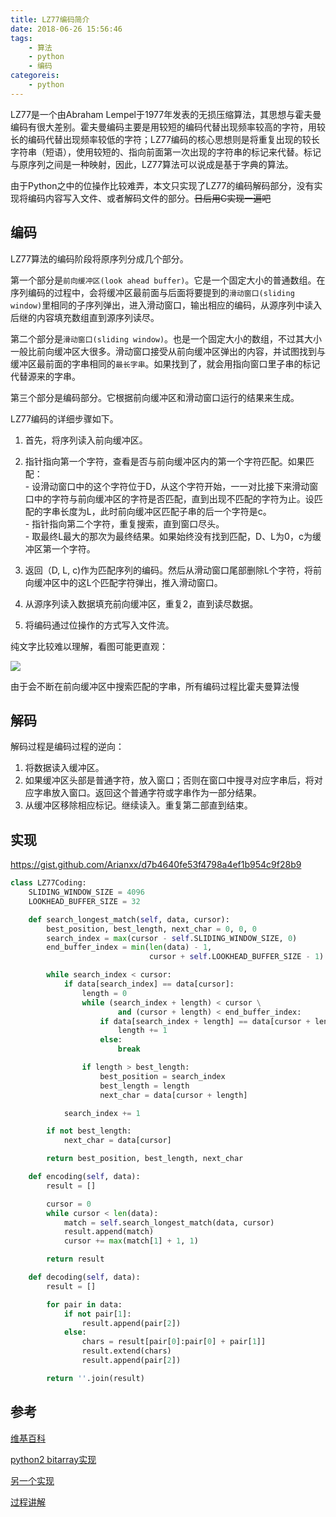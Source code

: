 ```yaml
---
title: LZ77编码简介
date: 2018-06-26 15:56:46
tags: 
    - 算法
    - python
    - 编码
categoreis: 
    - python
---
```

LZ77是一个由Abraham Lempel于1977年发表的无损压缩算法，其思想与霍夫曼编码有很大差别。霍夫曼编码主要是用较短的编码代替出现频率较高的字符，用较长的编码代替出现频率较低的字符；LZ77编码的核心思想则是将重复出现的较长字符串（短语），使用较短的、指向前面第一次出现的字符串的标记来代替。标记与原序列之间是一种映射，因此，LZ77算法可以说成是基于字典的算法。
<!--MORE-->

由于Python之中的位操作比较难弄，本文只实现了LZ77的编码解码部分，没有实现将编码内容写入文件、或者解码文件的部分。~~日后用C实现一遍吧~~

## 编码
LZ77算法的编码阶段将原序列分成几个部分。

第一个部分是`前向缓冲区(look ahead buffer)`。它是一个固定大小的普通数组。在序列编码的过程中，会将缓冲区最前面与后面将要提到的`滑动窗口(sliding window)`里相同的子序列弹出，进入滑动窗口，输出相应的编码，从源序列中读入后继的内容填充数组直到源序列读尽。

第二个部分是`滑动窗口(sliding window)`。也是一个固定大小的数组，不过其大小一般比前向缓冲区大很多。滑动窗口接受从前向缓冲区弹出的内容，并试图找到与缓冲区最前面的字串相同的`最长字串`。如果找到了，就会用指向窗口里子串的标记代替源来的字串。

第三个部分是编码部分。它根据前向缓冲区和滑动窗口运行的结果来生成。

LZ77编码的详细步骤如下。

1. 首先，将序列读入前向缓冲区。
2. 指针指向第一个字符，查看是否与前向缓冲区内的第一个字符匹配。如果匹配：
   <br />- 设滑动窗口中的这个字符位于D，从这个字符开始，一一对比接下来滑动窗口中的字符与前向缓冲区的字符是否匹配，直到出现不匹配的字符为止。设匹配的字串长度为L，此时前向缓冲区匹配子串的后一个字符是c。
   <br />- 指针指向第二个字符，重复搜索，直到窗口尽头。
   <br />- 取最终L最大的那次为最终结果。如果始终没有找到匹配，D、L为0，c为缓冲区第一个字符。
   
3. 返回（D, L, c)作为匹配序列的编码。然后从滑动窗口尾部删除L个字符，将前向缓冲区中的这L个匹配字符弹出，推入滑动窗口。
4. 从源序列读入数据填充前向缓冲区，重复2，直到读尽数据。
5. 将编码通过位操作的方式写入文件流。

纯文字比较难以理解，看图可能更直观：

![](http://arian-blogs.oss-cn-beijing.aliyuncs.com/18-6-26/29889505.jpg)

由于会不断在前向缓冲区中搜索匹配的字串，所有编码过程比霍夫曼算法慢

## 解码
解码过程是编码过程的逆向：

1. 将数据读入缓冲区。
2. 如果缓冲区头部是普通字符，放入窗口；否则在窗口中搜寻对应字串后，将对应字串放入窗口。返回这个普通字符或字串作为一部分结果。
3. 从缓冲区移除相应标记。继续读入。重复第二部直到结束。

## 实现
https://gist.github.com/Arianxx/d7b4640fe53f4798a4ef1b954c9f28b9
```python
class LZ77Coding:
    SLIDING_WINDOW_SIZE = 4096
    LOOKHEAD_BUFFER_SIZE = 32

    def search_longest_match(self, data, cursor):
        best_position, best_length, next_char = 0, 0, 0
        search_index = max(cursor - self.SLIDING_WINDOW_SIZE, 0)
        end_buffer_index = min(len(data) - 1,
                               cursor + self.LOOKHEAD_BUFFER_SIZE - 1)

        while search_index < cursor:
            if data[search_index] == data[cursor]:
                length = 0
                while (search_index + length) < cursor \
                        and (cursor + length) < end_buffer_index:
                    if data[search_index + length] == data[cursor + length]:
                        length += 1
                    else:
                        break

                if length > best_length:
                    best_position = search_index
                    best_length = length
                    next_char = data[cursor + length]

            search_index += 1

        if not best_length:
            next_char = data[cursor]

        return best_position, best_length, next_char

    def encoding(self, data):
        result = []

        cursor = 0
        while cursor < len(data):
            match = self.search_longest_match(data, cursor)
            result.append(match)
            cursor += max(match[1] + 1, 1)

        return result

    def decoding(self, data):
        result = []

        for pair in data:
            if not pair[1]:
                result.append(pair[2])
            else:
                chars = result[pair[0]:pair[0] + pair[1]]
                result.extend(chars)
                result.append(pair[2])

        return ''.join(result)
```

## 参考
[维基百科](https://en.wikipedia.org/wiki/LZ77_and_LZ78#LZ77)

[python2 bitarray实现](https://github.com/LLcoolNJ/LZ77/blob/master/src/lz77.py)

[另一个实现](https://github.com/manassra/LZ77-Compressor/blob/master/src/)

[过程讲解](http://www.stringology.org/DataCompression/lz77/index_en.html)